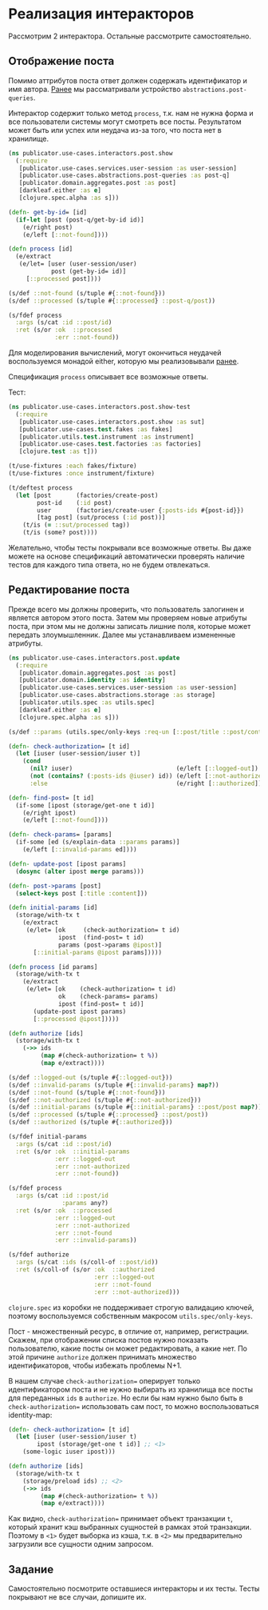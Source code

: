 # Реализация интеракторов

Рассмотрим 2 интерактора. Остальные рассмотрите самостоятельно.

## Отображение поста

Помимо аттрибутов поста ответ должен содержать идентификатор и имя автора.
[Ранее](/3-core/2-use-cases/4-queries) мы рассматривали устройство `abstractions.post-queries`.

Интерактор содержит только метод `process`, т.к. нам не нужна форма и все пользователи
системы могут смотреть все посты. Результатом может быть или успех или неудача из-за того,
что поста нет в хранилище.

```clojure
(ns publicator.use-cases.interactors.post.show
  (:require
   [publicator.use-cases.services.user-session :as user-session]
   [publicator.use-cases.abstractions.post-queries :as post-q]
   [publicator.domain.aggregates.post :as post]
   [darkleaf.either :as e]
   [clojure.spec.alpha :as s]))

(defn- get-by-id= [id]
  (if-let [post (post-q/get-by-id id)]
    (e/right post)
    (e/left [::not-found])))

(defn process [id]
  (e/extract
   (e/let= [user (user-session/user)
            post (get-by-id= id)]
     [::processed post])))

(s/def ::not-found (s/tuple #{::not-found}))
(s/def ::processed (s/tuple #{::processed} ::post-q/post))

(s/fdef process
  :args (s/cat :id ::post/id)
  :ret (s/or :ok  ::processed
             :err ::not-found))
```

Для моделирования вычислений, могут окончиться неудачей воспользуемся монадой either,
которую мы реализовывали [ранее](/1-clojure/6-practice).

Спецификация `process` описывает все возможные ответы.

Тест:

```clojure
(ns publicator.use-cases.interactors.post.show-test
  (:require
   [publicator.use-cases.interactors.post.show :as sut]
   [publicator.use-cases.test.fakes :as fakes]
   [publicator.utils.test.instrument :as instrument]
   [publicator.use-cases.test.factories :as factories]
   [clojure.test :as t]))

(t/use-fixtures :each fakes/fixture)
(t/use-fixtures :once instrument/fixture)

(t/deftest process
  (let [post       (factories/create-post)
        post-id    (:id post)
        user       (factories/create-user {:posts-ids #{post-id}})
        [tag post] (sut/process (:id post))]
    (t/is (= ::sut/processed tag))
    (t/is (some? post))))
```

Желательно, чтобы тесты покрывали все возможные ответы. Вы даже можете на основе спецификаций
автоматически проверять наличие тестов для каждого типа ответа, но не будем отвлекаться.

## Редактирование поста

Прежде всего мы должны проверить, что пользователь залогинен и является автором этого поста.
Затем мы проверяем новые атрибуты поста, при этом мы не должны записать лишние поля,
которые может передать злоумышленник.
Далее мы устанавливаем измененные атрибуты.

```clojure
(ns publicator.use-cases.interactors.post.update
  (:require
   [publicator.domain.aggregates.post :as post]
   [publicator.domain.identity :as identity]
   [publicator.use-cases.services.user-session :as user-session]
   [publicator.use-cases.abstractions.storage :as storage]
   [publicator.utils.spec :as utils.spec]
   [darkleaf.either :as e]
   [clojure.spec.alpha :as s]))

(s/def ::params (utils.spec/only-keys :req-un [::post/title ::post/content]))

(defn- check-authorization= [t id]
  (let [iuser (user-session/iuser t)]
    (cond
      (nil? iuser)                             (e/left [::logged-out])
      (not (contains? (:posts-ids @iuser) id)) (e/left [::not-authorized])
      :else                                    (e/right [::authorized]))))

(defn- find-post= [t id]
  (if-some [ipost (storage/get-one t id)]
    (e/right ipost)
    (e/left [::not-found])))

(defn- check-params= [params]
  (if-some [ed (s/explain-data ::params params)]
    (e/left [::invalid-params ed])))

(defn- update-post [ipost params]
  (dosync (alter ipost merge params)))

(defn- post->params [post]
  (select-keys post [:title :content]))

(defn initial-params [id]
  (storage/with-tx t
    (e/extract
     (e/let= [ok     (check-authorization= t id)
              ipost  (find-post= t id)
              params (post->params @ipost)]
       [::initial-params @ipost params]))))

(defn process [id params]
  (storage/with-tx t
    (e/extract
     (e/let= [ok    (check-authorization= t id)
              ok    (check-params= params)
              ipost (find-post= t id)]
       (update-post ipost params)
       [::processed @ipost]))))

(defn authorize [ids]
  (storage/with-tx t
    (->> ids
         (map #(check-authorization= t %))
         (map e/extract))))

(s/def ::logged-out (s/tuple #{::logged-out}))
(s/def ::invalid-params (s/tuple #{::invalid-params} map?))
(s/def ::not-found (s/tuple #{::not-found}))
(s/def ::not-authorized (s/tuple #{::not-authorized}))
(s/def ::initial-params (s/tuple #{::initial-params} ::post/post map?))
(s/def ::processed (s/tuple #{::processed} ::post/post))
(s/def ::authorized (s/tuple #{::authorized}))

(s/fdef initial-params
  :args (s/cat :id ::post/id)
  :ret (s/or :ok  ::initial-params
             :err ::logged-out
             :err ::not-authorized
             :err ::not-found))

(s/fdef process
  :args (s/cat :id ::post/id
               :params any?)
  :ret (s/or :ok  ::processed
             :err ::logged-out
             :err ::not-authorized
             :err ::not-found
             :err ::invalid-params))

(s/fdef authorize
  :args (s/cat :ids (s/coll-of ::post/id))
  :ret (s/coll-of (s/or :ok  ::authorized
                        :err ::logged-out
                        :err ::not-found
                        :err ::not-authorized)))

```

`clojure.spec` из коробки не поддерживает строгую валидацию ключей, поэтому воспользуемся
собственным макросом `utils.spec/only-keys`.

Пост - множественный ресурс, в отличие от, например, регистрации.
Скажем, при отображении списка постов нужно показать пользователю,
какие посты он может редактировать, а какие нет.
По этой причине `authorize` должен принимать множество идентификаторов,
чтобы избежать проблемы N+1.

В нашем случае `check-authorization=` оперирует только идентификатором поста и не нужно
выбирать из хранилища все посты для переданных `ids` в `authorize`.
Но если бы нам нужно было быть в `check-authorization=` использовать сам пост, то можно
воспользоваться identity-map:

```clojure
(defn- check-authorization= [t id]
  (let [iuser (user-session/iuser t)
        ipost (storage/get-one t id)] ;; <1>
    (some-logic iuser ipost)))

(defn authorize [ids]
  (storage/with-tx t
    (storage/preload ids) ;; <2>
    (->> ids
         (map #(check-authorization= t %))
         (map e/extract))))
```

Как видно, `check-authorization=` принимает объект транзакции `t`, который хранит
кэш выбранных сущностей в рамках этой транзакции. Поэтому в `<1>` будет выборка из кэша,
т.к. в `<2>` мы предварительно загрузили все сущности одним запросом.

## Задание

Самостоятельно посмотрите оставшиеся интеракторы и их тесты.
Тесты покрывают не все случаи, допишите их.
